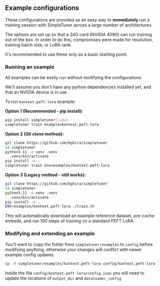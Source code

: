## Example configurations

These configurations are provided as an easy way to **immediately** run a training session with SimpleTuner across a large number of architectures.

The options are set up so that a 24G card (NVIDIA 4090) can run training out of the box. In order to do this, compromises were made for resolution, training batch size, or LoRA rank.

It's recommended to use these only as a basic starting point.

### Running an example

All examples can be easily run without modifying the configurations.

We'll assume you don't have any python dependencies installed yet, and that an NVIDIA device is in use.

To run `kontext.peft-lora` example:

**Option 1 (Recommended - pip install):**
```bash
pip install simpletuner[cuda]
simpletuner train example=kontext.peft-lora
```

**Option 2 (Git clone method):**
```bash
git clone https://github.com/bghira/simpletuner
cd simpletuner
python3.11 -m venv .venv
. .venv/bin/activate
pip install -e .
simpletuner train env=examples/kontext.peft-lora
```

**Option 3 (Legacy method - still works):**
```bash
git clone https://github.com/bghira/simpletuner
cd simpletuner
python3.11 -m venv .venv
. .venv/bin/activate
pip install -e .
ENV=examples/kontext.peft-lora ./train.sh
```

This will automatically download an example reference dataset, pre-cache embeds, and run 100 steps of training on a standard PEFT LoRA.

### Modifying and extending an example

You'll want to copy the folder from `simpletuner/examples` to `config` before modifying anything, otherwise your changes will conflict with newer example config updates.

```bash
cp -R simpletuner/examples/kontext.peft-lora config/kontext.peft-lora
```

Inside the file `config/kontext.peft-lora/config.json` you will need to update the locations of `output_dir` and `dataloader_config`

